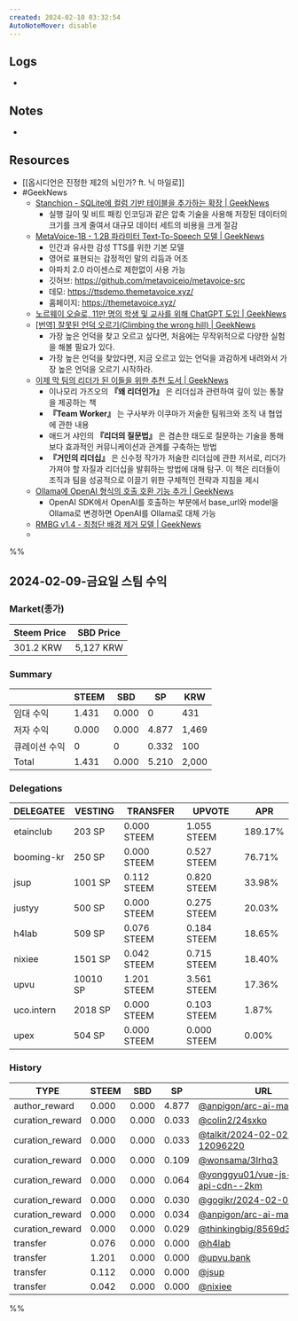 ```yaml
---
created: 2024-02-10 03:32:54
AutoNoteMover: disable
---
```


## Logs
- 

## Notes
- 

## Resources
- [[옵시디언은 진정한 제2의 뇌인가? ft. 닉 마일로]]
- #GeekNews 
	- [Stanchion - SQLite에 컬럼 기반 테이블을 추가하는 확장 | GeekNews](https://news.hada.io/topic?id=13292)
		- 실행 길이 및 비트 패킹 인코딩과 같은 압축 기술을 사용해 저장된 데이터의 크기를 크게 줄여서 대규모 데이터 세트의 비용을 크게 절감
	- [MetaVoice-1B - 1.2B 파라미터 Text-To-Speech 모델 | GeekNews](https://news.hada.io/topic?id=13291)
		- 인간과 유사한 감성 TTS를 위한 기본 모델
		- 영어로 표현되는 감정적인 말의 리듬과 어조
		- 아파치 2.0 라이센스로 제한없이 사용 가능
		- 깃허브: https://github.com/metavoiceio/metavoice-src
		- 데모: https://ttsdemo.themetavoice.xyz/
		- 홈페이지: https://themetavoice.xyz/
	- [노르웨이 오슬로, 11만 명의 학생 및 교사를 위해 ChatGPT 도입 | GeekNews](https://news.hada.io/topic?id=13290)
	- [[번역] 잘못된 언덕 오르기(Climbing the wrong hill)  | GeekNews](https://news.hada.io/topic?id=13284)
		- 가장 높은 언덕을 찾고 오르고 싶다면, 처음에는 무작위적으로 다양한 실험을 해볼 필요가 있다. 
		- 가장 높은 언덕을 찾았다면, 지금 오르고 있는 언덕을 과감하게 내려와서 가장 높은 언덕을 오르기 시작하라.
	- [이제 막 팀의 리더가 된 이들을 위한 추천 도서 | GeekNews](https://news.hada.io/topic?id=13280)
		- 이나모리 가즈오의  **『왜 리더인가』** 은 리더십과 관련하여 깊이 있는 통찰을 제공하는 책
		- **『Team Worker』** 는 구사부카 이쿠마가 저술한 팀워크와 조직 내 협업에 관한 내용
		- 애드거 샤인의 **『리더의 질문법』** 은 겸손한 태도로 질문하는 기술을 통해 보다 효과적인 커뮤니케이션과 관계를 구축하는 방법
		- **『거인의 리더십』** 은 신수정 작가가 저술한 리더십에 관한 저서로, 리더가 가져야 할 자질과 리더십을 발휘하는 방법에 대해 탐구. 이 책은 리더들이 조직과 팀을 성공적으로 이끌기 위한 구체적인 전략과 지침을 제시
	- [Ollama에 OpenAI 형식의 호출 호환 기능 추가 | GeekNews](https://news.hada.io/topic?id=13278)
		- OpenAI SDK에서  OpenAI를 호출하는 부분에서 base_url와 model을 Ollama로 변경하면 OpenAI를 Ollama로 대체 가능
	- [RMBG v1.4 - 최첨단 배경 제거 모델 | GeekNews](https://news.hada.io/topic?id=13276)
	- 

%%

## 2024-02-09-금요일 스팀 수익

### Market(종가)
| Steem Price | SBD Price |
| --- | --- |
| 301.2 KRW | 5,127 KRW |

### Summary
| | STEEM | SBD | SP | KRW |
| --- | --- | --- | --- |--- |
| 임대 수익 | 1.431 | 0.000 | 0 | 431 |
| 저자 수익 | 0.000 | 0.000 | 4.877 | 1,469 |
| 큐레이션 수익 | 0 | 0 | 0.332 | 100 |
| Total | 1.431 | 0.000 | 5.210 | 2,000 |

### Delegations
| DELEGATEE | VESTING | TRANSFER | UPVOTE | APR |
| --- | --- | --- | --- | --- |
| etainclub | 203 SP | 0.000 STEEM | 1.055 STEEM | 189.17% |
| booming-kr | 250 SP | 0.000 STEEM | 0.527 STEEM | 76.71% |
| jsup | 1001 SP | 0.112 STEEM | 0.820 STEEM | 33.98% |
| justyy | 500 SP | 0.000 STEEM | 0.275 STEEM | 20.03% |
| h4lab | 509 SP | 0.076 STEEM | 0.184 STEEM | 18.65% |
| nixiee | 1501 SP | 0.042 STEEM | 0.715 STEEM | 18.40% |
| upvu | 10010 SP | 1.201 STEEM | 3.561 STEEM | 17.36% |
| uco.intern | 2018 SP | 0.000 STEEM | 0.103 STEEM | 1.87% |
| upex | 504 SP | 0.000 STEEM | 0.000 STEEM | 0.00% |

### History
| TYPE | STEEM | SBD | SP | URL |
| --- | --- | --- | --- | --- |
| author_reward | 0.000 | 0.000 | 4.877 | [@anpigon/arc-ai-max](https://steemit.com/@anpigon/arc-ai-max) |
| curation_reward | 0.000 | 0.000 | 0.033 | [@colin2/24sxko](https://steemit.com/@colin2/24sxko) |
| curation_reward | 0.000 | 0.000 | 0.033 | [@talkit/2024-02-02-12096220](https://steemit.com/@talkit/2024-02-02-12096220) |
| curation_reward | 0.000 | 0.000 | 0.109 | [@wonsama/3lrhq3](https://steemit.com/@wonsama/3lrhq3) |
| curation_reward | 0.000 | 0.000 | 0.064 | [@yonggyu01/vue-js-steemit-api-cdn--2km](https://steemit.com/@yonggyu01/vue-js-steemit-api-cdn--2km) |
| curation_reward | 0.000 | 0.000 | 0.030 | [@gogikr/2024-02-02](https://steemit.com/@gogikr/2024-02-02) |
| curation_reward | 0.000 | 0.000 | 0.034 | [@anpigon/arc-ai-max](https://steemit.com/@anpigon/arc-ai-max) |
| curation_reward | 0.000 | 0.000 | 0.029 | [@thinkingbig/8569d34daad06](https://steemit.com/@thinkingbig/8569d34daad06) |
| transfer | 0.076 | 0.000 | 0.000 | [@h4lab](https://steemit.com/@h4lab) |
| transfer | 1.201 | 0.000 | 0.000 | [@upvu.bank](https://steemit.com/@upvu.bank) |
| transfer | 0.112 | 0.000 | 0.000 | [@jsup](https://steemit.com/@jsup) |
| transfer | 0.042 | 0.000 | 0.000 | [@nixiee](https://steemit.com/@nixiee) |

%%


